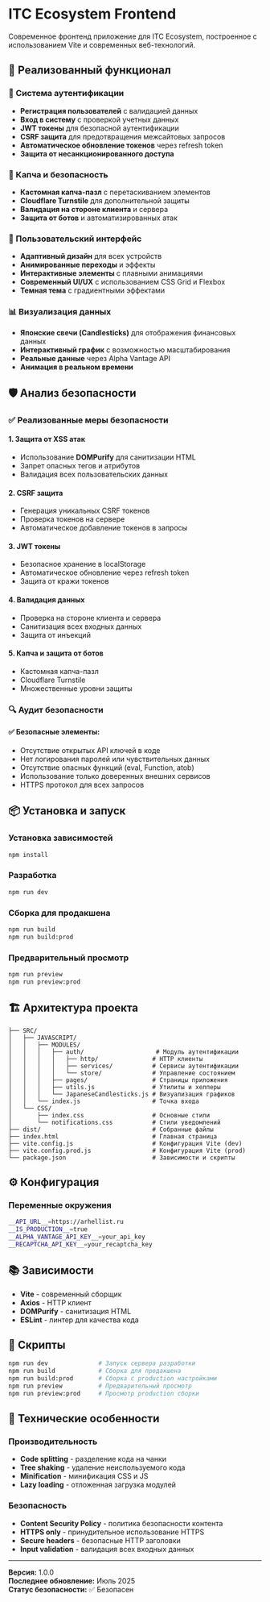 # ITC Ecosystem Frontend

Современное фронтенд приложение для ITC Ecosystem, построенное с использованием Vite и современных веб-технологий.

## 🚀 Реализованный функционал

### 🔐 Система аутентификации
- **Регистрация пользователей** с валидацией данных
- **Вход в систему** с проверкой учетных данных
- **JWT токены** для безопасной аутентификации
- **CSRF защита** для предотвращения межсайтовых запросов
- **Автоматическое обновление токенов** через refresh token
- **Защита от несанкционированного доступа**

### 🧩 Капча и безопасность
- **Кастомная капча-пазл** с перетаскиванием элементов
- **Cloudflare Turnstile** для дополнительной защиты
- **Валидация на стороне клиента** и сервера
- **Защита от ботов** и автоматизированных атак

### 🎨 Пользовательский интерфейс
- **Адаптивный дизайн** для всех устройств
- **Анимированные переходы** и эффекты
- **Интерактивные элементы** с плавными анимациями
- **Современный UI/UX** с использованием CSS Grid и Flexbox
- **Темная тема** с градиентными эффектами

### 📊 Визуализация данных
- **Японские свечи (Candlesticks)** для отображения финансовых данных
- **Интерактивный график** с возможностью масштабирования
- **Реальные данные** через Alpha Vantage API
- **Анимация в реальном времени**

## 🛡️ Анализ безопасности

### ✅ Реализованные меры безопасности

#### 1. **Защита от XSS атак**
- Использование **DOMPurify** для санитизации HTML
- Запрет опасных тегов и атрибутов
- Валидация всех пользовательских данных

#### 2. **CSRF защита**
- Генерация уникальных CSRF токенов
- Проверка токенов на сервере
- Автоматическое добавление токенов в запросы

#### 3. **JWT токены**
- Безопасное хранение в localStorage
- Автоматическое обновление через refresh token
- Защита от кражи токенов

#### 4. **Валидация данных**
- Проверка на стороне клиента и сервера
- Санитизация всех входных данных
- Защита от инъекций

#### 5. **Капча и защита от ботов**
- Кастомная капча-пазл
- Cloudflare Turnstile
- Множественные уровни защиты

### 🔍 Аудит безопасности

#### ✅ **Безопасные элементы:**
- Отсутствие открытых API ключей в коде
- Нет логирования паролей или чувствительных данных
- Отсутствие опасных функций (eval, Function, atob)
- Использование только доверенных внешних сервисов
- HTTPS протокол для всех запросов

## 📦 Установка и запуск

### Установка зависимостей
```bash
npm install
```

### Разработка
```bash
npm run dev
```

### Сборка для продакшена
```bash
npm run build
npm run build:prod
```

### Предварительный просмотр
```bash
npm run preview
npm run preview:prod
```

## 🏗️ Архитектура проекта

```
├── SRC/
│   ├── JAVASCRIPT/
│   │   ├── MODULES/
│   │   │   ├── auth/                    # Модуль аутентификации
│   │   │   │   ├── http/               # HTTP клиенты
│   │   │   │   ├── services/           # Сервисы аутентификации
│   │   │   │   └── store/              # Управление состоянием
│   │   │   ├── pages/                  # Страницы приложения
│   │   │   ├── utils.js                # Утилиты и хелперы
│   │   │   └── JapaneseCandlesticks.js # Визуализация графиков
│   │   └── index.js                    # Точка входа
│   └── CSS/
│       ├── index.css                   # Основные стили
│       └── notifications.css           # Стили уведомлений
├── dist/                               # Собранные файлы
├── index.html                          # Главная страница
├── vite.config.js                      # Конфигурация Vite (dev)
├── vite.config.prod.js                 # Конфигурация Vite (prod)
└── package.json                        # Зависимости и скрипты
```

## ⚙️ Конфигурация

### Переменные окружения
```bash
__API_URL__=https://arhellist.ru
__IS_PRODUCTION__=true
__ALPHA_VANTAGE_API_KEY__=your_api_key
__RECAPTCHA_API_KEY__=your_recaptcha_key
```

## 📚 Зависимости

- **Vite** - современный сборщик
- **Axios** - HTTP клиент
- **DOMPurify** - санитизация HTML
- **ESLint** - линтер для качества кода

## 🚀 Скрипты

```bash
npm run dev              # Запуск сервера разработки
npm run build            # Сборка для продакшена
npm run build:prod       # Сборка с production настройками
npm run preview          # Предварительный просмотр
npm run preview:prod     # Просмотр production сборки
```

## 🔧 Технические особенности

### Производительность
- **Code splitting** - разделение кода на чанки
- **Tree shaking** - удаление неиспользуемого кода
- **Minification** - минификация CSS и JS
- **Lazy loading** - отложенная загрузка модулей

### Безопасность
- **Content Security Policy** - политика безопасности контента
- **HTTPS only** - принудительное использование HTTPS
- **Secure headers** - безопасные HTTP заголовки
- **Input validation** - валидация всех входных данных

---

**Версия:** 1.0.0  
**Последнее обновление:** Июль 2025  
**Статус безопасности:** ✅ Безопасен 